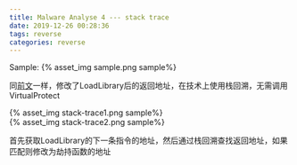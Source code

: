 ```yaml
---
title: Malware Analyse 4 --- stack trace
date: 2019-12-26 00:28:36
tags: reverse
categories: reverse
---
```

Sample:
{% asset_img sample.png sample%}  
<!--more-->
同[前文](https://subesp0x10.github.io/2019/12/25/reverse-bdreinit/)一样，修改了LoadLibrary后的返回地址，在技术上使用栈回溯，无需调用VirtualProtect

{% asset_img stack-trace1.png sample%}  
{% asset_img stack-trace2.png sample%}  

首先获取LoadLibrary的下一条指令的地址，然后通过栈回溯查找返回地址，如果匹配则修改为劫持函数的地址
